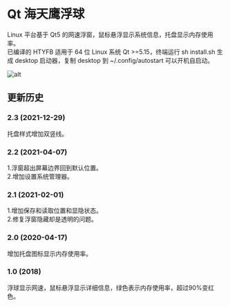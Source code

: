 # Qt 海天鹰浮球
Linux 平台基于 Qt5 的网速浮窗，鼠标悬浮显示系统信息，托盘显示内存使用率。  
已编译的 HTYFB 适用于 64 位 Linux 系统 Qt >=5.15，终端运行 sh install.sh 生成 desktop 启动器，复制 desktop 到 ~/.config/autostart 可以开机自启动。  

![alt](preview.png)

## 更新历史
### 2.3 (2021-12-29)
托盘样式增加双竖线。
### 2.2 (2021-04-07)
1.浮窗超出屏幕边界回到默认位置。  
2.增加设置系统管理器。
### 2.1 (2021-02-01)
1.增加保存和读取位置和显隐状态。  
2.修复浮窗隐藏却是透明的问题。
### 2.0 (2020-04-17)
增加托盘图标显示内存使用率。
### 1.0 (2018)
浮球显示网速，鼠标悬浮显示详细信息，绿色表示内存使用率，超过90%变红色。